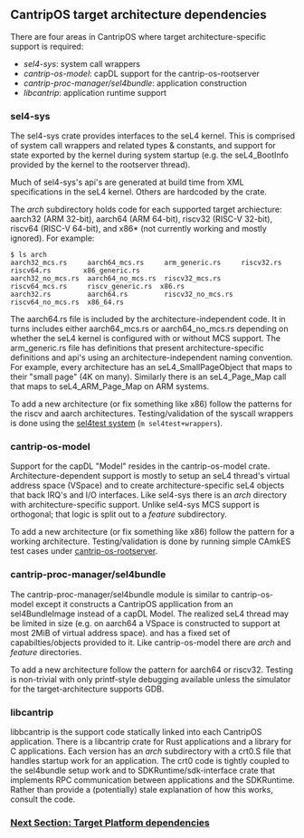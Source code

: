 
## CantripOS target architecture dependencies

There are four areas in CantripOS where target architecture-specific support is required:

- *sel4-sys*: system call wrappers
- *cantrip-os-model*: capDL support for the cantrip-os-rootserver
- *cantrip-proc-manager/sel4bundle*: application construction
- *libcantrip*: application runtime support

### sel4-sys

The sel4-sys crate provides interfaces to the seL4 kernel.
This is comprised of system call wrappers and related types & constants,
and support for state exported by the kernel during system startup
(e.g. the seL4_BootInfo provided by the kernel to the rootserver thread).

Much of sel4-sys's api's are generated at build time from XML specifications
in the seL4 kernel. Others are hardcoded by the crate.

The *arch* subdirectory holds code for each supported target archiecture:
aarch32 (ARM 32-bit), aarch64 (ARM 64-bit), riscv32 (RISC-V 32-bit),
riscv64 (RISC-V 64-bit), and x86* (not currently working and mostly ignored).
For example:

```shell
$ ls arch
aarch32_mcs.rs     aarch64_mcs.rs     arm_generic.rs     riscv32.rs         riscv64.rs        x86_generic.rs
aarch32_no_mcs.rs  aarch64_no_mcs.rs  riscv32_mcs.rs     riscv64_mcs.rs     riscv_generic.rs  x86.rs
aarch32.rs         aarch64.rs         riscv32_no_mcs.rs  riscv64_no_mcs.rs  x86_64.rs
```

The aarch64.rs file is included by the architecture-independent code.
It in turns includes either aarch64_mcs.rs or aarch64_no_mcs.rs depending
on whether the seL4 kernel is configured with or without MCS support.
The arm_generic.rs file has definitions that present architecture-specific
definitions and api's using an architecture-independent naming convention.
For example, every architecture has an seL4_SmallPageObject that maps
to their "small page" (4K on many). Similarly there is an seL4_Page_Map
call that maps to seL4_ARM_Page_Map on ARM systems.

To add a new architecture (or fix something like x86) follow the
patterns for the riscv and aarch architectures. Testing/validation of
the syscall wrappers is done using the [sel4test system](Testing.md)
(`m sel4test+wrappers`).

### cantrip-os-model

Support for the capDL "Model" resides in the cantrip-os-model crate.
Architecture-dependent support is mostly to setup an seL4 thread's virtual
address space (VSpace) and to create architecture-specific seL4 objects
that back IRQ's and I/O interfaces.  Like sel4-sys there is an *arch*
directory with architecture-specific support. Unlike sel4-sys MCS support
is orthogonal; that logic is split out to a *feature* subdirectory.

To add a new architecture (or fix something like x86) follow the pattern
for a working architecture. Testing/validation is done by running simple
CAmkES test cases under [cantrip-os-rootserver](CantripRootserver.md).

### cantrip-proc-manager/sel4bundle

The cantrip-proc-manager/sel4bundle module is similar to cantrip-os-model
except it constructs a CantripOS appllication from an sel4BundleImage
instead of a capDL Model. The realized seL4 thread may be limited in size
(e.g. on aarch64 a VSpace is constructed to support at most 2MiB of virtual
address space).
and has a fixed set of capabilties/objects provided to it.
Like cantrip-os-model there are *arch* and *feature* directories.

To add a new architecture follow the pattern for aarch64 or riscv32.
Testing is non-trivial with only printf-style debugging available unless
the simulator for the target-architecture supports GDB.

### libcantrip

libbcantrip is the support code statically linked into each CantripOS
application. There is a libcantrip crate for Rust applications and a
library for C applications. Each version has an *arch* subdirectory
with a crt0.S file that handles startup work for an application.
The crt0 code is tightly coupled to the sel4bundle setup work and to
SDKRuntime/sdk-interface crate that implements RPC communication
between applications and the SDKRuntime.
Rather than provide a (potentially) stale explanation of how this
works, consult the code.

### [Next Section: Target Platform dependencies](PlatformDependencies.md)

